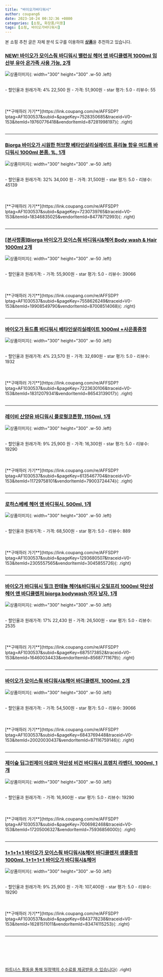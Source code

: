 ```yaml
---
title: "바이오가바디워시"
author: coupang6
date: 2023-10-24 00:32:36 +0800
categories: [쇼핑, 화장품/미용]
tags: [쇼핑, 바이오가바디워시]
---
```


본 쇼핑 추천 글은 자체 분석 도구를 이용하여 [**상품**](https://link.coupang.com/a/bao1ui)을 추천하고 있습니다.

### [NEW! 바이오가 모이스춰 바디워시 밸런싱 헤어 앤 바디클렌져 1000ml 임산부 유아 온가족 사용 가능, 2개](https://link.coupang.com/re/AFFSDP?lptag=AF1030537&subid=&pageKey=7528350685&traceid=V0-153&itemId=19760776418&vendorItemId=87281998197)

![상품이미지](https://thumbnail6.coupangcdn.com/thumbnails/remote/230x230ex/image/vendor_inventory/223a/96254fd2524819f6f274d7bed2c689782bb49d8fa96b6081dae5a8e91625.JPG){: width="300" height="300" .w-50 .left}


<br>
- 할인율과 원래가격: 4%  22,500   원
- 가격: 51,900원
- star 평가: 5.0
- 리뷰수: 55
<br>
<br>
<br>
<br>
[**구매하러 가기**](https://link.coupang.com/re/AFFSDP?lptag=AF1030537&subid=&pageKey=7528350685&traceid=V0-153&itemId=19760776418&vendorItemId=87281998197){: .right}
<br>
<br>

---

### [Biorga 바이오가 시원한 허브향 베타인살리실레이트 퓨리놀 함유 여드름 바디워시 1000ml 본품, 1L, 1개](https://link.coupang.com/re/AFFSDP?lptag=AF1030537&subid=&pageKey=7230739765&traceid=V0-153&itemId=18346835025&vendorItemId=84778712993)

![상품이미지](https://thumbnail10.coupangcdn.com/thumbnails/remote/230x230ex/image/vendor_inventory/c1ae/8ea7bcfd0e982f466193d1c0105ee254ccbfff8edba208b875fdb46e9a8b.jpg){: width="300" height="300" .w-50 .left}


<br>
- 할인율과 원래가격: 32%  34,000   원
- 가격: 31,500원
- star 평가: 5.0
- 리뷰수: 45139
<br>
<br>
<br>
<br>
[**구매하러 가기**](https://link.coupang.com/re/AFFSDP?lptag=AF1030537&subid=&pageKey=7230739765&traceid=V0-153&itemId=18346835025&vendorItemId=84778712993){: .right}
<br>
<br>

---

### [[본사정품]Biorga 바이오가 모이스춰 바디워시&헤어 Body wash & Hair 1000ml 2개](https://link.coupang.com/re/AFFSDP?lptag=AF1030537&subid=&pageKey=7558626249&traceid=V0-153&itemId=19908549790&vendorItemId=87008514068)

![상품이미지](https://thumbnail7.coupangcdn.com/thumbnails/remote/230x230ex/image/vendor_inventory/5528/3888f7b3eb11f9a5c867c0e5189e1cb9d4a57f393cb010d00e4dc057f477.png){: width="300" height="300" .w-50 .left}


<br>
- 할인율과 원래가격: 
- 가격: 55,900원
- star 평가: 5.0
- 리뷰수: 39066
<br>
<br>
<br>
<br>
[**구매하러 가기**](https://link.coupang.com/re/AFFSDP?lptag=AF1030537&subid=&pageKey=7558626249&traceid=V0-153&itemId=19908549790&vendorItemId=87008514068){: .right}
<br>
<br>

---

### [바이오가 등드름 바디워시 베타인살리실레이트 1000ml +사은품증정](https://link.coupang.com/re/AFFSDP?lptag=AF1030537&subid=&pageKey=7223630106&traceid=V0-153&itemId=18312079341&vendorItemId=86543139017)

![상품이미지](https://thumbnail7.coupangcdn.com/thumbnails/remote/230x230ex/image/vendor_inventory/ae20/5829b1368e9dfbe059ecb5fa3aabb25a6636712ff29bfac21f442b3a40d1.JPG){: width="300" height="300" .w-50 .left}


<br>
- 할인율과 원래가격: 4%  23,570   원
- 가격: 32,690원
- star 평가: 5.0
- 리뷰수: 1932
<br>
<br>
<br>
<br>
[**구매하러 가기**](https://link.coupang.com/re/AFFSDP?lptag=AF1030537&subid=&pageKey=7223630106&traceid=V0-153&itemId=18312079341&vendorItemId=86543139017){: .right}
<br>
<br>

---

### [레이비 산양유 바디워시 플로럴코튼향, 1150ml, 1개](https://link.coupang.com/re/AFFSDP?lptag=AF1030537&subid=&pageKey=6135467704&traceid=V0-153&itemId=11729758101&vendorItemId=79003724474)

![상품이미지](https://thumbnail9.coupangcdn.com/thumbnails/remote/230x230ex/image/retail/images/732731916370401-d3e27311-4c8e-4d88-8462-a691951ff4bd.jpg){: width="300" height="300" .w-50 .left}


<br>
- 할인율과 원래가격: 9%  25,900   원
- 가격: 16,300원
- star 평가: 5.0
- 리뷰수: 19290
<br>
<br>
<br>
<br>
[**구매하러 가기**](https://link.coupang.com/re/AFFSDP?lptag=AF1030537&subid=&pageKey=6135467704&traceid=V0-153&itemId=11729758101&vendorItemId=79003724474){: .right}
<br>
<br>

---

### [로하스베베 헤어 앤 바디워시, 500ml, 1개](https://link.coupang.com/re/AFFSDP?lptag=AF1030537&subid=&pageKey=1293680507&traceid=V0-153&itemId=2305557565&vendorItemId=3045855726)

![상품이미지](https://thumbnail7.coupangcdn.com/thumbnails/remote/230x230ex/image/vendor_inventory/005d/ca5295e8352a0def8df830faadd12829303ff85252f14802ae6162342763.png){: width="300" height="300" .w-50 .left}


<br>
- 할인율과 원래가격: 
- 가격: 68,500원
- star 평가: 5.0
- 리뷰수: 889
<br>
<br>
<br>
<br>
[**구매하러 가기**](https://link.coupang.com/re/AFFSDP?lptag=AF1030537&subid=&pageKey=1293680507&traceid=V0-153&itemId=2305557565&vendorItemId=3045855726){: .right}
<br>
<br>

---

### [바이오가 바디워시 밀크 판테놀 헤어&바디워시 오일프리 1000ml 약산성 헤어 앤 바디클렌저 biorga bodywash 여자 남자, 1개](https://link.coupang.com/re/AFFSDP?lptag=AF1030537&subid=&pageKey=6875173852&traceid=V0-153&itemId=16460034433&vendorItemId=85687711679)

![상품이미지](https://thumbnail6.coupangcdn.com/thumbnails/remote/230x230ex/image/vendor_inventory/e637/c052f95eb5a4aa580d97b361ba17d07cdf9887117fd52a7372fc7dc96291.jpg){: width="300" height="300" .w-50 .left}


<br>
- 할인율과 원래가격: 17%  22,430   원
- 가격: 26,500원
- star 평가: 5.0
- 리뷰수: 2535
<br>
<br>
<br>
<br>
[**구매하러 가기**](https://link.coupang.com/re/AFFSDP?lptag=AF1030537&subid=&pageKey=6875173852&traceid=V0-153&itemId=16460034433&vendorItemId=85687711679){: .right}
<br>
<br>

---

### [바이오가 모이스춰 바디워시&헤어 바디클렌저, 1000ml, 2개](https://link.coupang.com/re/AFFSDP?lptag=AF1030537&subid=&pageKey=6843769448&traceid=V0-153&itemId=20020030437&vendorItemId=87116759146)

![상품이미지](https://thumbnail8.coupangcdn.com/thumbnails/remote/230x230ex/image/vendor_inventory/62ec/f1c6bda8a30153b103495a5221f7196be0d0a45eb6aa23c03114e3fc3355.jpg){: width="300" height="300" .w-50 .left}


<br>
- 할인율과 원래가격: 
- 가격: 54,500원
- star 평가: 5.0
- 리뷰수: 39066
<br>
<br>
<br>
<br>
[**구매하러 가기**](https://link.coupang.com/re/AFFSDP?lptag=AF1030537&subid=&pageKey=6843769448&traceid=V0-153&itemId=20020030437&vendorItemId=87116759146){: .right}
<br>
<br>

---

### [제이숲 딥그린제이 아로마 약산성 비건 바디워시 프렌치 라벤더, 1000ml, 1개](https://link.coupang.com/re/AFFSDP?lptag=AF1030537&subid=&pageKey=7006982468&traceid=V0-153&itemId=17205006327&vendorItemId=75936856000)

![상품이미지](https://thumbnail9.coupangcdn.com/thumbnails/remote/230x230ex/image/retail/images/1104694964504217-c2a18935-0fcb-416d-9e03-8a463d608443.jpg){: width="300" height="300" .w-50 .left}


<br>
- 할인율과 원래가격: 
- 가격: 16,900원
- star 평가: 5.0
- 리뷰수: 19290
<br>
<br>
<br>
<br>
[**구매하러 가기**](https://link.coupang.com/re/AFFSDP?lptag=AF1030537&subid=&pageKey=7006982468&traceid=V0-153&itemId=17205006327&vendorItemId=75936856000){: .right}
<br>
<br>

---

### [1+1+1+1 바이오가 모이스춰 바디워시&헤어 바디클렌저 샘플증정 1000ml, 1+1+1+1 바이오가 바디워시&헤어](https://link.coupang.com/re/AFFSDP?lptag=AF1030537&subid=&pageKey=6843778238&traceid=V0-153&itemId=16281511011&vendorItemId=83474115253)

![상품이미지](https://thumbnail9.coupangcdn.com/thumbnails/remote/230x230ex/image/vendor_inventory/afce/717fe4cff5eecd9dc6ad1799d72c990e017b3d0e321aadd771d1f870231e.jpg){: width="300" height="300" .w-50 .left}


<br>
- 할인율과 원래가격: 9%  25,900   원
- 가격: 107,400원
- star 평가: 5.0
- 리뷰수: 19290
<br>
<br>
<br>
<br>
[**구매하러 가기**](https://link.coupang.com/re/AFFSDP?lptag=AF1030537&subid=&pageKey=6843778238&traceid=V0-153&itemId=16281511011&vendorItemId=83474115253){: .right}
<br>
<br>

---
<br><br><br><br><br> [파트너스 활동을 통해 일정액의 수수료를 제공받을 수 있습니다](https://link.coupang.com/a/bao1ui){: .right}